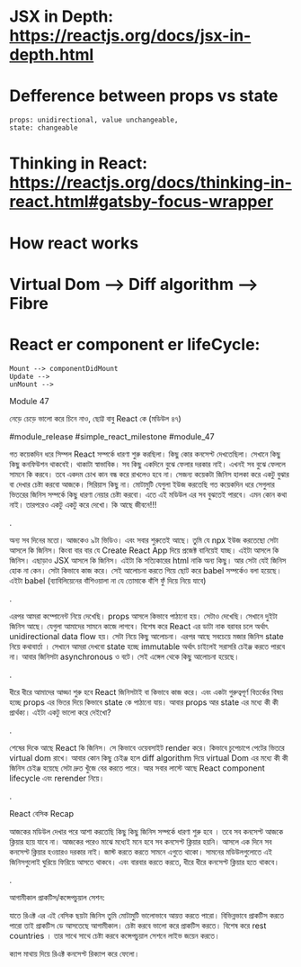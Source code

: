 # JSX in Depth: https://reactjs.org/docs/jsx-in-depth.html

# Defference between props vs state

    props: unidirectional, value unchangeable, 
    state: changeable


# Thinking in React: https://reactjs.org/docs/thinking-in-react.html#gatsby-focus-wrapper

# How react works

# Virtual Dom --> Diff algorithm --> Fibre

# React er component er lifeCycle: 

    Mount --> componentDidMount
    Update -->
    unMount -->



Module 47



নেড়ে চেড়ে ভালো করে চিনে নাও, ছোট্ট বাবু React কে (মডিউল ৪৭)

#module_release #simple_react_milestone #module_47

গত কয়েকদিন ধরে সিম্পল React সম্পর্কে ধারণা শুরু করছিলা। কিছু কোর কনসেপ্ট দেখতেছিলা। সেখানে কিছু কিছু কনফিউশন থাকবেই। থাকাটা স্বাভাবিক। সব কিছু একদিনে বুঝে ফেলার দরকার নাই। এখনই সব বুঝে ফেললে সামনে কি করবে। তবে একদম চোখ কান বন্ধ করে রাখলেও হবে না। সেজন্য কয়েকটা জিনিস হালকা করে একটু বুঝার বা দেখার চেষ্টা করবো আজকে। সিরিয়াস কিছু না। মোটামুটি যেগুলা ইউজ করতেছি গত কয়েকদিন ধরে সেগুলার ভিতরের জিনিস সম্পর্কে কিছু ধারণা নেয়ার চেষ্টা করবো। এতে এই মডিউল এর সব বুঝতেই পারবে। এমন কোন কথা নাই। তারপরেও একটু একটু করে দেখো। কি আছে জীবনে!!!





.

অন্য সব দিনের মতো। আজকেও ৯টা ভিডিও। এবং সবার শুরুতেই আছে। তুমি যে npx ইউজ করতেছো সেটা আসলে কি জিনিস। কিংবা বার বার যে Create React App দিয়ে প্রজেক্ট বানিয়েই যাচ্ছ। এইটা আসলে কি জিনিস। এছাড়াও JSX আসলে কি জিনিস। এইটা কি সত্যিকারের html নাকি অন্য কিছু। আর সেটা যেই জিনিস হোক না কেন। সেটা কিভাবে কাজ করে। সেই আলোচনা করতে গিয়ে ছোট করে babel সম্পর্কেও বলা হয়েছে। এইটা babel (ব্যাবিলিয়েনের বাঁশিওয়ালা না যে তোমাকে বাঁশি ফুঁ দিয়ে নিয়ে যাবে)



.



এরপর আমরা কম্পোনেন্ট নিয়ে দেখেছি। props আসলে কিভাবে পাঠানো হয়। সেটাও দেখেছি। সেখানে দুইটা জিনিস আছে। যেগুলা আমাদের সামনে কাজে লাগবে। বিশেষ করে React এর ডাটা নাক বরাবর চলে অর্থাৎ unidirectional data flow হয়। সেটা নিয়ে কিছু আলোচনা। এরপর আছে সবচেয়ে মজার জিনিস state নিয়ে কথাবার্তা । সেখানে আমরা দেখবো state হচ্ছে immutable অর্থাৎ চাইলেই সরাসরি চেইঞ্জ করতে পারবে না। আবার জিনিসটা asynchronous ও বটে। সেই এঙ্গেল থেকে কিছু আলোচনা হয়েছে। 



.

ধীরে ধীরে আমাদের আড্ডা শুরু হবে React জিনিসটাই বা কিভাবে কাজ করে। এবং একটা গুরুত্বপূর্ণ বিতর্কের বিষয় হচ্ছে props এর ভিতর দিয়ে কিভাবে state কে পাঠানো যায়। আবার props আর state এর মধ্যে কী কী প্রার্থক্য। এইটা একটু ভালো করে দেইখো?



.



শেষের দিকে আছে React কি জিনিস। সে কিভাবে ওয়েবসাইট render করে। কিভাবে চুপেচাপে পেটের ভিতরে virtual dom রাখে। আবার কোন কিছু চেইঞ্জ হলে diff algorithm দিয়ে virtual Dom এর মধ্যে কী কী জিনিস চেইঞ্জ হয়েছে সেটা দ্রুত খুঁজে বের করতে পারে। আর সবার লাস্টে আছে React component lifecycle এবং rerender নিয়ে। 





.

React বেসিক Recap

আজকের মডিউল দেখার পরে আশা করতেছি কিছু কিছু জিনিস সম্পর্কে ধারণা শুরু হবে । তবে সব কনসেপ্ট আজকে ক্লিয়ার হয়ে যাবে না। আজকের পরেও মাঝে মধ্যেই মনে হবে সব কনসেপ্ট ক্লিয়ার হয়নি। আসলে এক দিনে সব কনসেপ্ট ক্লিয়ার হওয়ারও দরকার নাই। জাস্ট করতে করতে সামনে এগুতে থাকো। সামনের মডিউলগুলোতে এই জিনিসগুলোই ঘুরিয়ে ফিরিয়ে আসতে থাকবে। এবং বারবার করতে করতে, ধীরে ধীরে কনসেপ্ট ক্লিয়ার হতে থাকবে। 



.

আগামীকাল প্রাকটিস/কন্সেপচুয়াল সেশন: 

যাতে রিএক্ট এর এই বেসিক ছয়টা জিনিস তুমি মোটামুটি ভালোভাবে আয়ত্ত করতে পারো। বিভিন্নভাবে প্রাকটিস করতে পারো তাই প্রাকটিস ডে আসতেছে আগামীকাল। চেষ্টা করবে ভালো করে প্রাকটিস করতে। বিশেষ করে rest countries । তার সাথে সাথে চেষ্টা করবে কন্সেপচুয়াল সেশনে লাইভ জয়েন করতে। 





ক্যাপ মাথায় দিয়ে রিএক্ট কনসেপ্ট রিক্যাপ করে ফেলো। 

